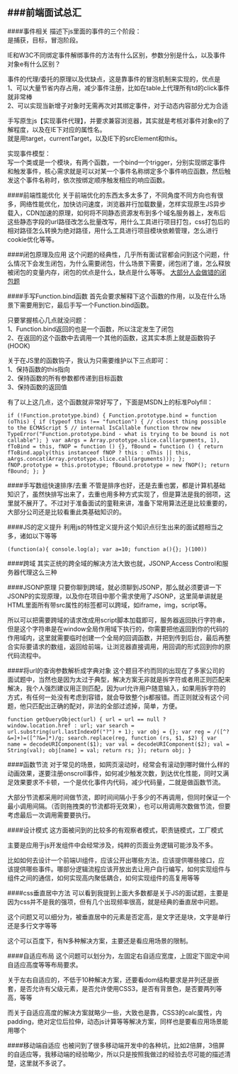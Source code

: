 ###前端面试总汇
---
####事件相关
描述下js里面的事件的三个阶段：  
是捕获，目标，冒泡阶段。

IE和W3C不同绑定事件解绑事件的方法有什么区别，参数分别是什么，以及事件对象e有什么区别？

事件的代理/委托的原理以及优缺点，这是靠事件的冒泡机制来实现的，优点是  
1、可以大量节省内存占用，减少事件注册，比如在table上代理所有td的click事件就非常棒  
2、可以实现当新增子对象时无需再次对其绑定事件，对于动态内容部分尤为合适

手写原生js【实现事件代理】，并要求兼容浏览器，其实就是考核对事件对象e的了解程度，以及在IE下对应的属性名。  
就是用target，currentTarget，以及IE下的srcElement和this。

实现事件模型：  
写一个类或是一个模块，有两个函数，一个bind一个trigger，分别实现绑定事件和触发事件，核心需求就是可以对某一个事件名称绑定多个事件响应函数，然后触发这个事件名称时，依次按绑定顺序触发相应的响应函数。

####前端性能优化
关于前端优化的东西太多太多了，不同角度不同方向也有很多，网络性能优化，加快访问速度，浏览器并行加载数量，怎样实现原生JS异步载入，CDN加速的原理，如何将不同静态资源发布到多个域名服务器上，发布后这些静态字段的url路径改怎么批量改写，用什么工具进行项目打包，css打包后的相对路径怎么转换为绝对路径，用什么工具进行项目模块依赖管理，怎么进行cookie优化等等。

####闭包原理及应用
这个问题的经典性，几乎所有面试官都会问到这个问题，什么情况下会发生闭包，为什么需要闭包，什么场景下需要，闭包闭了谁，怎么释放被闭包的变量内存，闭包的优点是什么，缺点是什么等等。
[大部分人会做错的闭包题](http://www.codeceo.com/article/javascript-closure-interview.html)

####手写Function.bind函数
首先会要求解释下这个函数的作用，以及在什么场景下需要用到它，最后手写一个Function.bind函数。  

只要掌握核心几点就没问题：  
1、Function.bind返回的也是一个函数，所以注定发生了闭包  
2、在返回的这个函数中去调用一个其他的函数，这其实本质上就是函数钩子(HOOK)  

关于在JS里的函数钩子，我认为只需要维护以下三点即可：  
1、保持函数的this指向  
2、保持函数的所有参数都传递到目标函数  
3、保持函数的返回值

有了以上这几点，这个函数就非常好写了，下面是MSDN上的标准Polyfill：

    if (!Function.prototype.bind) { Function.prototype.bind = function (oThis) { if (typeof this !== "function") { // closest thing possible to the ECMAScript 5 // internal IsCallable function throw new TypeError("Function.prototype.bind - what is trying to be bound is not callable"); } var aArgs = Array.prototype.slice.call(arguments, 1), fToBind = this, fNOP = function () {}, fBound = function () { return fToBind.apply(this instanceof fNOP ? this : oThis || this, aArgs.concat(Array.prototype.slice.call(arguments))); }; fNOP.prototype = this.prototype; fBound.prototype = new fNOP(); return fBound; }; }

####手写数组快速排序/去重
不管是排序也好，还是去重也罢，都是计算机基础知识了，虽然快排写出来了，去重也用多种方式实现了，但是算法是我的弱项，这里就不展开了。不过对于准备面试的童鞋来讲，准备下常用算法还是比较重要的，大部分公司还是比较看重此类基础知识的。

####JS的定义提升
利用js的特性定义提升这个知识点衍生出来的面试题相当之多，诸如以下等等  

    (function(a){ console.log(a); var a=10; function a(){}; }(100))

####跨域
其实正统的跨全域的解决方法大致也就，JSONP,Access Control和服务器代理这么三种

####JSONP原理
只要你聊到跨域，就必须聊到JSONP，那么就必须要讲一下JSONP的实现原理，以及你在项目中那个需求使用了JSONP，这里简单讲就是HTML里面所有带src属性的标签都可以跨域，如iframe，img，script等。

所以可以把需要跨域的请求改成用script脚本加载即可，服务器返回执行字符串，但是这个字符串是在window全局作用域下执行的，你需要把他返回到你的代码的作用域内，这里就需要临时创建一个全局的回调函数，并把到传到后台，最后再整合实际要请求的数组，返回给前端，让浏览器直接调用，用回调的形式回到你的原代码流程中。

####将url的查询参数解析成字典对象
这个题目不约而同的出现在了多家公司的面试题中，当然也是因为太过于典型，解决方案无非就是拆字符或者用正则匹配来解决，我个人强烈建议用正则匹配，因为url允许用户随意输入，如果用拆字符的方式，有任何一处没有考虑到容错，就会导致整个js都报错。而正则就没有这个问题，他只匹配出正确的配对，非法的全部过滤掉，简单，方便。

    function getQueryObject(url) { url = url == null ? window.location.href : url; var search = url.substring(url.lastIndexOf("?") + 1); var obj = {}; var reg = /([^?&=]+)=([^?&=]*)/g; search.replace(reg, function (rs, $1, $2) { var name = decodeURIComponent($1); var val = decodeURIComponent($2); val = String(val); obj[name] = val; return rs; }); return obj; }

####函数节流
对于常见的场景，如网页滚动时，经常会有滚动到哪时做什么样的动画效果，遂要注册onscroll事件，如何减少触发次数，到达优化性能，同时又满足效果要求不卡顿，一个是优化事件内代码，减少代码量，二就是做函数节流。

大部分节流都采用时间做节流，即时间间隔小于多少的不再调用，但同时保证一个最小调用间隔。（否则拖拽类的节流都将无效果），也可以用调用次数做节流，但要考虑最后一次调用需要要执行。

####设计模式
这方面被问到的比较多的有观察者模式，职责链模式，工厂模式

主要是应用于js开发组件中会经常涉及，纯粹的页面业务逻辑可能涉及不多。

比如如何去设计一个前端UI组件，应该公开出哪些方法，应该提供哪些接口，应该提供哪些事件。哪部分逻辑流程应该开放出去让用户自行编写，如何实现组件与组件之间的通信，如何实现高内聚低耦合，如何实现组件的高复用等等

####css垂直居中方法
可以看到我提到上面大多数都是关于JS的面试题，主要是因为css并不是我的强项，但有几个出现频率很高，就是经典的垂直居中问题。

这个问题又可以细分为，被垂直居中的元素是否定高，是文字还是块，文字是单行还是多行文字等等

这个可以百度下，有N多种解决方案，主要还是看应用场景的限制。

####自适应布局
这个问题可以划分为，左固定右自适应宽度，上固定下固定中间自适应高度等等布局要求。

关于左右自适应的，不低于10种解决方案，还要看dom结构要求是并列还是嵌套，是否允许有父级元素，是否允许使用CSS3，是否有背景色，是否要两列等高，等等

而关于自适应高度的解决方案就略少一些，大致也是靠，CSS3的calc属性，内padding，绝对定位后拉伸，动态js计算等等解决方案，同样也是要看应用场景能用哪个

####移动端自适应
也被问到了很多移动端开发中的各种坑，比如2倍屏，3倍屏的自适应等，我移动端的经验略少，所以只是按照我做过的经验去尽可能的描述清楚，这里就不多说了。